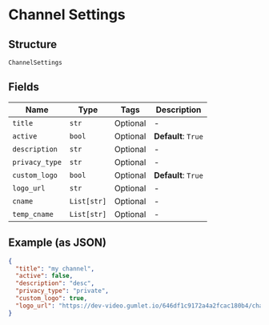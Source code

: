 
# Channel Settings

## Structure

`ChannelSettings`

## Fields

| Name | Type | Tags | Description |
|  --- | --- | --- | --- |
| `title` | `str` | Optional | - |
| `active` | `bool` | Optional | **Default**: `True` |
| `description` | `str` | Optional | - |
| `privacy_type` | `str` | Optional | - |
| `custom_logo` | `bool` | Optional | **Default**: `True` |
| `logo_url` | `str` | Optional | - |
| `cname` | `List[str]` | Optional | - |
| `temp_cname` | `List[str]` | Optional | - |

## Example (as JSON)

```json
{
  "title": "my channel",
  "active": false,
  "description": "desc",
  "privacy_type": "private",
  "custom_logo": true,
  "logo_url": "https://dev-video.gumlet.io/646df1c9172a4a2fcac180b4/channel/logo.png"
}
```

